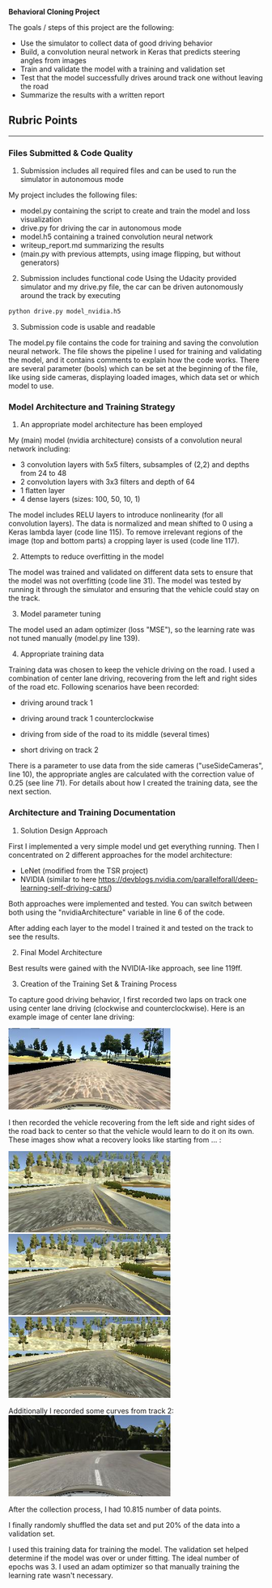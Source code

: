 **Behavioral Cloning Project**

The goals / steps of this project are the following:
* Use the simulator to collect data of good driving behavior
* Build, a convolution neural network in Keras that predicts steering angles from images
* Train and validate the model with a training and validation set
* Test that the model successfully drives around track one without leaving the road
* Summarize the results with a written report


[//]: # (Image References)

[image1]: ./examples/image1.jpg "Center driving"
[image2]: ./examples/image2.png "Right to center"
[image3]: ./examples/image3.png "Right to center"
[image4]: ./examples/image4.png "Right to center"
[image5]: ./examples/image5.png "Track 2"

## Rubric Points
---
### Files Submitted & Code Quality

1. Submission includes all required files and can be used to run the simulator in autonomous mode

My project includes the following files:
* model.py containing the script to create and train the model and loss visualization
* drive.py for driving the car in autonomous mode
* model.h5 containing a trained convolution neural network 
* writeup_report.md summarizing the results
* (main.py with previous attempts, using image flipping, but without generators)

2. Submission includes functional code
Using the Udacity provided simulator and my drive.py file, the car can be driven autonomously around the track by executing 
```sh
python drive.py model_nvidia.h5
```

3. Submission code is usable and readable

The model.py file contains the code for training and saving the convolution neural network. The file shows the pipeline I used for training and validating the model, and it contains comments to explain how the code works.
There are several parameter (bools) which can be set at the beginning of the file, like using side cameras, displaying loaded images, which data set or which model to use.

### Model Architecture and Training Strategy

1. An appropriate model architecture has been employed

My (main) model (nvidia architecture) consists of a convolution neural network including:
* 3 convolution layers with 5x5 filters, subsamples of (2,2) and depths from 24 to 48
* 2 convolution layers with 3x3 filters and depth of 64
* 1 flatten layer
* 4 dense layers (sizes: 100, 50, 10, 1)

The model includes RELU layers to introduce nonlinearity (for all convolution layers).
The data is normalized and mean shifted to 0 using a Keras lambda layer (code line 115).
To remove irrelevant regions of the image (top and bottom parts) a cropping layer is used (code line 117).

2. Attempts to reduce overfitting in the model

The model was trained and validated on different data sets to ensure that the model was not overfitting (code line 31). The model was tested by running it through the simulator and ensuring that the vehicle could stay on the track.

3. Model parameter tuning

The model used an adam optimizer (loss "MSE"), so the learning rate was not tuned manually (model.py line 139).

4. Appropriate training data

Training data was chosen to keep the vehicle driving on the road. I used a combination of center lane driving, recovering from the left and right sides of the road etc.
Following scenarios have been recorded:
* driving around track 1

* driving around track 1 counterclockwise 
* driving from side of the road to its middle (several times)
    
* short driving on track 2

There is a parameter to use data from the side cameras ("useSideCameras", line 10), the appropriate angles are calculated with the correction value of 0.25 (see line 71).
For details about how I created the training data, see the next section. 

### Architecture and Training Documentation

1. Solution Design Approach

First I implemented a very simple model und get everything running. Then I concentrated on 2 different approaches for the model architecture:
* LeNet (modified from the TSR project)
* NVIDIA (similar to here https://devblogs.nvidia.com/parallelforall/deep-learning-self-driving-cars/)

Both approaches were implemented and tested. You can switch between both using the "nvidiaArchitecture" variable in line 6 of the code.

After adding each layer to the model I trained it and tested on the track to see the results. 

2. Final Model Architecture

Best results were gained with the NVIDIA-like approach, see line 119ff.

3. Creation of the Training Set & Training Process

To capture good driving behavior, I first recorded two laps on track one using center lane driving (clockwise and counterclockwise). Here is an example image of center lane driving:

![alt text][image1]

I then recorded the vehicle recovering from the left side and right sides of the road back to center so that the vehicle would learn to do it on its own. These images show what a recovery looks like starting from ... :

![alt text][image2]
![alt text][image3]
![alt text][image4]

Additionally I recorded some curves from track 2:
![alt text][image5]

After the collection process, I had 10.815 number of data points. 

I finally randomly shuffled the data set and put 20% of the data into a validation set. 

I used this training data for training the model. The validation set helped determine if the model was over or under fitting. The ideal number of epochs was 3. I used an adam optimizer so that manually training the learning rate wasn't necessary.
